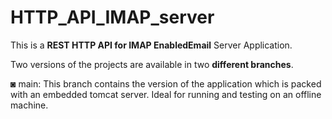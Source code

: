 # HTTP_API_IMAP_server

This is a **REST HTTP API for IMAP EnabledEmail** Server Application.

Two versions of the projects are available in two **different branches**.

 ◙ main: This branch contains the version of the application which is packed with an embedded tomcat server. Ideal for running and testing on an offline machine.
 
